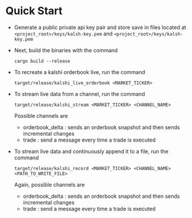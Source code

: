 # Quick Start
- Generate a public private api key pair and store save in files located at 
`<project_root>/keys/kalsh-key.pem` and `<project_root>/keys/kalsh-key.pem`

- Next, build the binaries with the command 
    ```{Bash}
    cargo build --release
    ```

- To recreate a kalshi orderbook live, run the command
    ```{Bash}
    target/release/kalshi_live_orderbook <MARKET_TICKER>
    ```

- To stream live data from a channel, run the command
    ```{Bash}
    target/release/kalshi_stream <MARKET_TICKER> <CHANNEL_NAME>
    ```
    Possible channels are 
    - orderbook_delta : sends an orderbook snapshot and then sends incremental changes
    - trade : send a message every time a trade is executed

- To stream live data and continuously append it to a file, run the command
    ```{Bash}
    target/release/kalshi_record <MARKET_TICKER> <CHANNEL_NAME> <PATH_TO_WRITE_FILE>
    ```
    Again, possible channels are 
    - orderbook_delta : sends an orderbook snapshot and then sends incremental changes
    - trade : send a message every time a trade is executed